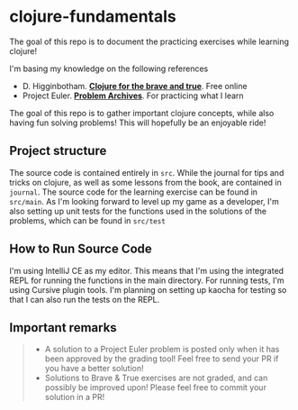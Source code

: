 # clojure-fundamentals

The goal of this repo is to document the practicing exercises while
learning clojure!

I'm basing my knowledge on the following references
* D. Higginbotham. **[Clojure for the brave and true](https://www.braveclojure.com/introduction/)**. Free online
* Project Euler. **[Problem Archives](https://projecteuler.net/archives)**. For practicing what I learn

The goal of this repo is to gather important clojure concepts, while also having fun solving problems! This will
hopefully be an enjoyable ride!

## Project structure

The source code is contained entirely in `src`. While the journal for tips and
tricks on clojure, as well as some lessons from the book, are contained in `journal`.
The source code for the learning exercise can be found in `src/main`. As I'm looking forward to level up 
my game as a developer, I'm also setting up unit tests for the functions used in the solutions of the problems, 
which can be found in `src/test`

## How to Run Source Code

I'm using IntelliJ CE as my editor. This means that I'm using the integrated REPL for running the functions in the
main directory. For running tests, I'm using Cursive plugin tools. I'm planning on setting up kaocha for testing so
that I can also run the tests on the REPL.

## Important remarks

> * A solution to a Project Euler problem is posted only when it has been approved
>   by the grading tool! Feel free to send your PR if you have a better solution!
> * Solutions to Brave & True exercises are not graded, and can possibly be improved
>   upon! Please feel free to commit your solution in a PR!
